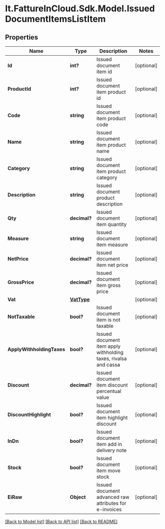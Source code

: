 # It.FattureInCloud.Sdk.Model.IssuedDocumentItemsListItem

## Properties

Name | Type | Description | Notes
------------ | ------------- | ------------- | -------------
**Id** | **int?** | Issued document item id | [optional] 
**ProductId** | **int?** | Issued document item product id | [optional] 
**Code** | **string** | Issued document item product code | [optional] 
**Name** | **string** | Issued document item product name | [optional] 
**Category** | **string** | Issued document item product category | [optional] 
**Description** | **string** | Issued document product description | [optional] 
**Qty** | **decimal?** | Issued document item quantity | [optional] 
**Measure** | **string** | Issued document item measure | [optional] 
**NetPrice** | **decimal?** | Issued document item net price | [optional] 
**GrossPrice** | **decimal?** | Issued document item gross price | [optional] 
**Vat** | [**VatType**](VatType.md) |  | [optional] 
**NotTaxable** | **bool?** | Issued document item is not taxable | [optional] 
**ApplyWithholdingTaxes** | **bool?** | Issued document item apply withholding taxes, rivalsa and cassa | [optional] 
**Discount** | **decimal?** | Issued document item discount percentual value | [optional] 
**DiscountHighlight** | **bool?** | Issued document item highlight discount | [optional] 
**InDn** | **bool?** | Issued document item add in delivery note | [optional] 
**Stock** | **bool?** | Issued document item move stock | [optional] 
**EiRaw** | **Object** | Issued document advanced raw attributes for e-invoices | [optional] 

[[Back to Model list]](../README.md#documentation-for-models) [[Back to API list]](../README.md#documentation-for-api-endpoints) [[Back to README]](../README.md)

